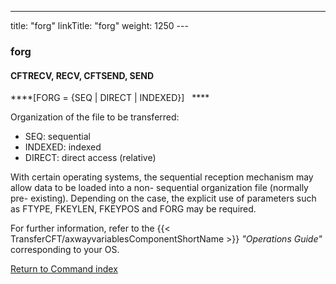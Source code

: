 ---
title: "forg"
linkTitle: "forg"
weight: 1250
--- <span id="forg"></span>

### forg

<span id="forg_CFTRECV"></span><span id="forg_CFTSEND"></span>

#### CFTRECV, RECV, CFTSEND, SEND

****[FORG = {SEQ &#124; DIRECT &#124; INDEXED}]
  ****

Organization of the file to be transferred:

- SEQ:
    sequential
- INDEXED:
    indexed
- DIRECT:
    direct access (relative)

With certain operating systems, the sequential reception mechanism may
allow data to be loaded into a non- sequential organization file (normally
pre- existing). Depending on the case, the explicit use of parameters such
as FTYPE, FKEYLEN, FKEYPOS and FORG may be required.

For further information, refer to the {{< TransferCFT/axwayvariablesComponentShortName  >}} *"Operations
Guide"* corresponding to your OS.

[Return to Command index](../../)
